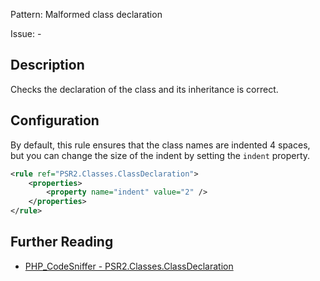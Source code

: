 Pattern: Malformed class declaration

Issue: -

## Description

Checks the declaration of the class and its inheritance is correct.

## Configuration

By default, this rule ensures that the class names are indented 4 spaces, but you can change the size of the indent by setting the `indent` property.

```xml
<rule ref="PSR2.Classes.ClassDeclaration">
    <properties>
        <property name="indent" value="2" />
    </properties>
</rule>
```

## Further Reading

* [PHP_CodeSniffer - PSR2.Classes.ClassDeclaration](https://github.com/squizlabs/PHP_CodeSniffer/blob/master/src/Standards/PSR2/Sniffs/Classes/ClassDeclarationSniff.php)